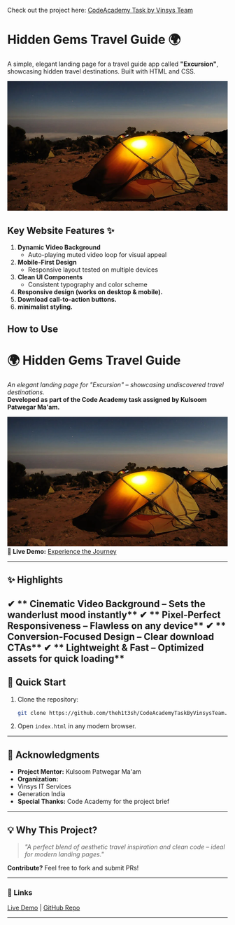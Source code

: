 Check out the project here: [CodeAcademy Task by Vinsys Team](https://theh1t3sh.github.io/CodeAcademyTaskByVinsysTeam/)

# Hidden Gems Travel Guide 🌍
A simple, elegant landing page for a travel guide app called **"Excursion"**, showcasing hidden travel destinations. Built with HTML and CSS.

![Preview](./Resource/img/campsimg.webp)

## Key Website Features ✨
1. **Dynamic Video Background**  
   - Auto-playing muted video loop for visual appeal
2. **Mobile-First Design**  
   - Responsive layout tested on multiple devices
3. **Clean UI Components**  
   - Consistent typography and color scheme
4. **Responsive design (works on desktop & mobile).**
5. **Download call-to-action buttons.**
6. **minimalist styling.**
   
## How to Use 

# **🌍 Hidden Gems Travel Guide**  
*An elegant landing page for "Excursion" – showcasing undiscovered travel destinations.*  
**Developed as part of the Code Academy task assigned by Kulsoom Patwegar Ma'am.**  

![Preview](./Resource/img/campsimg.webp)  
**🔗 Live Demo:** [Experience the Journey](https://theh1t3sh.github.io/CodeAcademyTaskByVinsysTeam/)  

---
## **✨ Highlights** 

✔ ** Cinematic Video Background – Sets the wanderlust mood instantly** 
✔ ** Pixel-Perfect Responsiveness – Flawless on any device** 
✔ ** Conversion-Focused Design – Clear download CTAs** 
✔ ** Lightweight & Fast – Optimized assets for quick loading** 
---

## **🚀 Quick Start**  
1. Clone the repository:  
   ```bash  
   git clone https://github.com/theh1t3sh/CodeAcademyTaskByVinsysTeam.git  
   ```  
2. Open `index.html` in any modern browser.  

---

## **🙏 Acknowledgments**  
- **Project Mentor:** Kulsoom Patwegar Ma'am  
- **Organization:**
- Vinsys IT Services
- Generation India
- **Special Thanks:** Code Academy for the project brief  

---

## **💡 Why This Project?**  
> *"A perfect blend of aesthetic travel inspiration and clean code – ideal for modern landing pages."*  

**Contribute?** Feel free to fork and submit PRs!  

---

### **📌 Links**  
[Live Demo](https://theh1t3sh.github.io/CodeAcademyTaskByVinsysTeam/) | [GitHub Repo](https://github.com/theh1t3sh/CodeAcademyTaskByVinsysTeam)  

---

